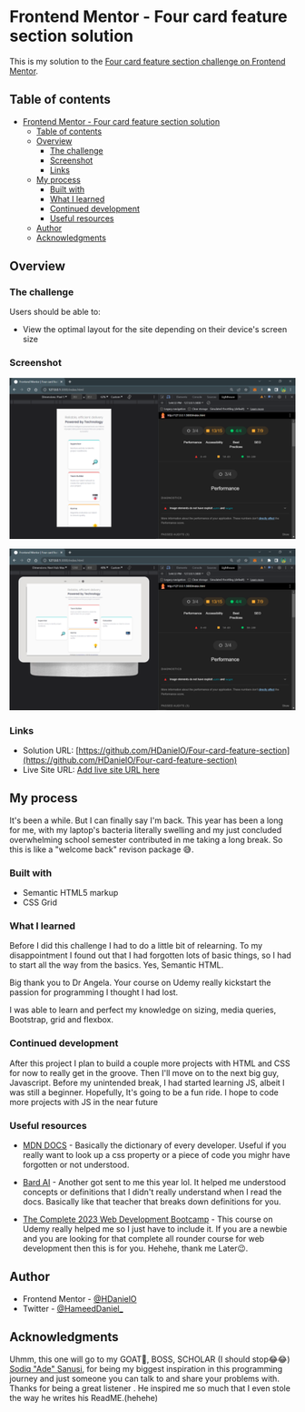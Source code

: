 # Frontend Mentor - Four card feature section solution

This is my solution to the [Four card feature section challenge on Frontend Mentor](https://www.frontendmentor.io/challenges/four-card-feature-section-weK1eFYK).

## Table of contents

- [Frontend Mentor - Four card feature section solution](#frontend-mentor---four-card-feature-section-solution)
  - [Table of contents](#table-of-contents)
  - [Overview](#overview)
    - [The challenge](#the-challenge)
    - [Screenshot](#screenshot)
    - [Links](#links)
  - [My process](#my-process)
    - [Built with](#built-with)
    - [What I learned](#what-i-learned)
    - [Continued development](#continued-development)
    - [Useful resources](#useful-resources)
  - [Author](#author)
  - [Acknowledgments](#acknowledgments)

## Overview

### The challenge

Users should be able to:

- View the optimal layout for the site depending on their device's screen size

### Screenshot

![mobile view](<./images/Screenshot%20(72).png>)

![Desktop view](<./images/Screenshot%20(73).png>)

### Links

- Solution URL: [https://github.com/HDanielO/Four-card-feature-section](https://github.com/HDanielO/Four-card-feature-section)
- Live Site URL: [Add live site URL here](https://your-live-site-url.com)

## My process

It's been a while. But I can finally say I'm back. This year has been a long for me, with my laptop's bacteria literally swelling and my just concluded overwhelming school semester contributed in me taking a long break. So this is like a "welcome back" revison package 😅.

### Built with

- Semantic HTML5 markup
- CSS Grid

### What I learned

Before I did this challenge I had to do a little bit of relearning. To my disappointment I found out that I had forgotten lots of basic things, so I had to start all the way from the basics. Yes, Semantic HTML.

Big thank you to Dr Angela. Your course on Udemy really kickstart the passion for programming I thought I had lost.

I was able to learn and perfect my knowledge on sizing, media queries, Bootstrap, grid and flexbox.

### Continued development

After this project I plan to build a couple more projects with HTML and CSS for now to really get in the groove. Then I'll move on to the next big guy, Javascript. Before my unintended break, I had started learning JS, albeit I was still a beginner. Hopefully, It's going to be a fun ride. I hope to code more projects with JS in the near future

### Useful resources

- [MDN DOCS](https://developer.mozilla.org/) - Basically the dictionary of every developer. Useful if you really want to look up a css property or a piece of code you mighr have forgotten or not understood.

- [Bard AI](https://bard.google.com/) - Another got sent to me this year lol. It helped me understood concepts or definitions that I didn't really understand when I read the docs. Basically like that teacher that breaks down definitions for you.
- [The Complete 2023 Web Development Bootcamp](hhttps://www.udemy.com/course/the-complete-web-development-bootcamp/) - This course on Udemy really helped me so I just have to include it. If you are a newbie and you are looking for that complete all rounder course for web development then this is for you. Hehehe, thank me Later😉.

## Author

- Frontend Mentor - [@HDanielO](https://www.frontendmentor.io/profile/HDanielO)
- Twitter - [@HameedDaniel\_](https://twitter.com/HameedDaniel_)

## Acknowledgments

Uhmm, this one will go to my GOAT🐐, BOSS, SCHOLAR
(I should stop😂😂) [Sodiq "Ade" Sanusi](https://github.com/sodiqsanusi), for being my biggest inspiration in this programming journey and just someone you can talk to and share your problems with. Thanks for being a great listener . He inspired me so much that I even stole the way he writes his ReadME.(hehehe)
